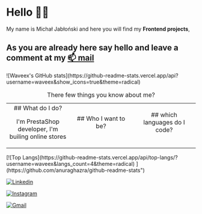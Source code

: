 # Hello 🙋‍♂️ 
My name is Michał Jabłoński and here you will find my **Frontend projects**, 
## As you are already here say hello and leave a comment at my [📫 mail](mailto:michal.jablonski097@gmial.com)
<div style="display: flex; justify-content:center; align-content:center;">![Waveex's GitHub stats](https://github-readme-stats.vercel.app/api?username=waveex&show_icons=true&theme=radical)</div>

<table><caption>There few things you know about me? </caption> <tbody><tr>
  <td align="center" width="33%">
## What do I do?
  <p> I'm PrestaShop developer, I'm builing online stores </p>
</td>
  <td align="center" width="33%">
## Who I want to be?
  <p I would like to be frontend developer</p>
</td>
  <td align="center" width="33%">
## which languages do I code?
  <p JavaScrip and React.js</p>
</td>
</tr></tbody></table>
[![Top Langs](https://github-readme-stats.vercel.app/api/top-langs/?username=waveex&langs_count=4&theme=radical) ](https://github.com/anuraghazra/github-readme-stats")

[![Linkedin](https://img.shields.io/badge/-LinkedIn-blue?style=flat&logo=Linkedin&logoColor=white)](https://www.linkedin.com/in/michjab/)

[![Instagram](https://img.shields.io/badge/-Instagram-24292e?style=flat&labelColor=24292e&logo=instagram&logoColor=black)](https://www.instagram.com/mike.ybl/)

[![Gmail](https://img.shields.io/badge/-Gmail-c14438?style=flat&logo=Gmail&logoColor=white)](mailto:michal.jablonski097@gmail.com)

<!--
**waveex/waveex** is a ✨ _special_ ✨ repository because its `README.md` (this file) appears on your GitHub profile.

Here are some ideas to get you started:

- 🔭 I’m currently working on ...
- 🌱 I’m currently learning ...
- 👯 I’m looking to collaborate on ...
- 🤔 I’m looking for help with ...
- 💬 Ask me about ...
- 📫 How to reach me: ...
- 😄 Pronouns: ...
- ⚡ Fun fact: ...
-->
